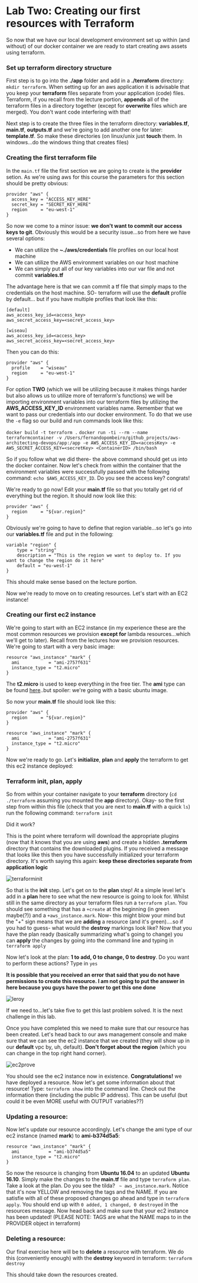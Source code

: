 # Lab Two: Creating our first resources with Terraform

So now that we have our local development environment set up within (and without) of our docker container we are ready to start creating aws assets using terraform. 

### Set up terraform directory structure

First step is to go into the **./app** folder and add in a **./terraform** directory: `mkdir terraform`.
When setting up for an aws application it is advisable that you keep your **terraform** files separate from your application (code) files. Terraform, if you recall from the lecture portion, __appends__ all of the terraform files in a directory together (except for __overwrite__ files which are merged). You don't want code interfering with that!

Next step is to create the three files in the terraform directory: **variables.tf**, **main.tf**, **outputs.tf** and we're going to add another one for later: **template.tf**. So make these directories (on linux/unix just **touch** them. In windows...do the windows thing that creates files)

### Creating the first terraform file

In the `main.tf` file the first section we are going to create is the **provider** setion. As we're using aws for this course the parameters for this section should be pretty obvious:

```
provider "aws" {
  access_key = "ACCESS_KEY_HERE"
  secret_key = "SECRET_KEY_HERE"
  region     = "eu-west-1"
}
```

So now we come to a minor issue: __we don't want to commit our access keys to git__. Obviously this would be a security issue...so from here we have several options:

* We can utilize the __~./aws/credentials__ file profiles on our local host machine
* We can utilize the AWS environment variables on our host machine
* We can simply put all of our key variables into our var file and not commit **variables.tf**


The advantage here is that we can commit a tf file that simply maps to the credentials on the host machine. SO- terraform will use the **default** profile by default... but if you have multiple profiles that look like this:

```
[default]
aws_access_key_id=<access_key>
aws_secret_access_key=<secret_access_key>

[wiseau]
aws_access_key_id=<access_key>
aws_secret_access_key=<secret_access_key>
```

Then you can do this:

```
provider "aws" {
  profile    = "wiseau"
  region     = "eu-west-1"
}
```

For option **TWO** (which we will be utilizing because it makes things harder but also allows us to utilize more of terraform's functions) we will be importing environment variables into our terraform files by utilizing the **AWS_ACCESS_KEY_ID** environment variables name. Remember that we want to pass our credentials into our docker environment. To do that we use the `-e` flag so our build and run commands look like this:

`docker build -t terraform .`
`docker run -ti --rm --name terraformcontainer -v /Users/fernandopombeiro/github_projects/aws-architecting-devops/app:/app -e AWS_ACCESS_KEY_ID=<accessKey> -e AWS_SECRET_ACCESS_KEY=<secretKey> <ContainerID> /bin/bash`

So if you follow what we did there- the above command should get us into the docker container. Now let's check from within the container that the environment variables were successfully passed with the following command:
`echo $AWS_ACCESS_KEY_ID`. Do you see the access key? congrats! 

We're ready to go now! Edit your **main.tf** file so that you totally get rid of everything but the region. It should now look like this:

```
provider "aws" {
  region     = "${var.region}"
}
```

Obviously we're going to have to define that region variable...so let's go into our **variables.tf** file and put in the following:

```
variable "region" {
    type = "string"
    description = "This is the region we want to deploy to. If you want to change the region do it here"
    default = "eu-west-1"
}
```

This should make sense based on the lecture portion.

Now we're ready to move on to creating resources. Let's start with an EC2 instance!

### Creating our first ec2 instance

We're going to start with an EC2 instance (in my experience these are the most common resources we provision __except for__ lambda resources...which we'll get to later). Recall from the lectures how we provision resources. We're going to start with a very basic image:

```
resource "aws_instance" "mark" {
  ami           = "ami-2757f631"
  instance_type = "t2.micro"
}
```

The **t2.micro** is used to keep everything in the free tier. The **ami** type can be found [here](https://cloud-images.ubuntu.com/locator/ec2/)..but spoiler: we're going with a basic ubuntu image.

So now your **main.tf** file should look like this:

```
provider "aws" {
  region     = "${var.region}"
}

resource "aws_instance" "mark" {
  ami           = "ami-2757f631"
  instance_type = "t2.micro"
}
```
Now we're ready to go. Let's **initialize**, **plan** and **apply** the terraform to get this ec2 instance deployed:

### Terraform init, plan, apply

So from within your container navigate to your **terraform** directory (`cd ./terraform` assuming you mounted the **app** directory).
Okay- so the first step from within this file (check that you are next to **main.tf** with a quick `ls`) run the following command: `terraform init`

Did it work? 

This is the point where terraform will download the appropriate plugins (now that it knows that you are using **aws**) and create a hidden **.terraform** directory that contains the downloaded plugins. If you received a message that looks like this then you have successfully initialized your terraform directory. It's worth saying this again: **keep these directories separate from application logic**

![terraforminit](./terraforminit.png)

So that is the __init__ step. 
Let's get on to the __plan__ step! 
At a simple level let's add in a __plan__ here to see what the new resource is going to look for. Whilst still in the same directory as your terraform files run a `terraform plan`. You should see something that has a `+create` at the beginning (in green maybe(?)) and a `+aws_instance.mark`. 
Now- this might blow your mind but the "+" sign means that we are __adding__ a resource (and it's green)....so if you had to guess- what would the __destroy__ markings look like?
Now that you have the plan ready (basically summarizing what's going to change) you can __apply__ the changes by going into the command line and typing in `terraform apply`

Now let's look at the plan: **1 to add, 0 to change, 0 to destroy**.
Do you want to perform these actions? 
Type in `yes`


**It is possible that you received an error that said that you do not have permissions to create this resource. I am not going to put the answer in here because you guys have the power to get this one done**

![leroy](./leroy.jpeg)

If we need to...let's take five to get this last problem solved. It is the next challenge in this lab.

Once you have completed this we need to make sure that our resource has been created. Let's head back to our aws management console and make sure that we can see the ec2 instance that we created (they will show up in our **default** vpc by, uh, default). **Don't forget about the region** (which you can change in the top right hand corner).

![ec2prove](./proveec2.png)

You should see the ec2 instance now in existence. **Congratulations!** we have deployed a resource. 
Now let's get some information about that resource!
Type: `terraform show` into the command line. Check out the information there (including the public IP address). This can be useful (but could it be even MORE useful with OUTPUT variables??)

### Updating a resource:
Now let's update our resource accordingly. Let's change the ami type of our ec2 instance (named **mark**) to **ami-b374d5a5**:

```
resource "aws_instance" "mark" {
  ami           = "ami-b374d5a5"
  instance_type = "t2.micro"
}
```

So now the resource is changing from **Ubuntu 16.04** to an updated **Ubuntu 16.10**. Simply make the changes to the **main.tf** file and type `terraform plan`. Take a look at the plan. Do you see the tilda? ` ~ aws_instance.mark`.
Notice that it's now YELLOW and removing the tags and the NAME. 
If you are satisfie with all of these proposed changes go ahead and type in `terraform apply`.
You should end up with `0 added, 1 changed, 0 destroyed` in the resources message. Now head back and make sure that your ec2 instance has been updated! (PLEASE NOTE: TAGS are what the NAME maps to in the PROVIDER object in terraform)

### Deleting a resource:
Our final exercise here will be to **delete** a resource with terraform.
We do this (conveniently enough) with the **destroy** keyword in terraform:
`terraform destroy`

This should take down the resources created.


